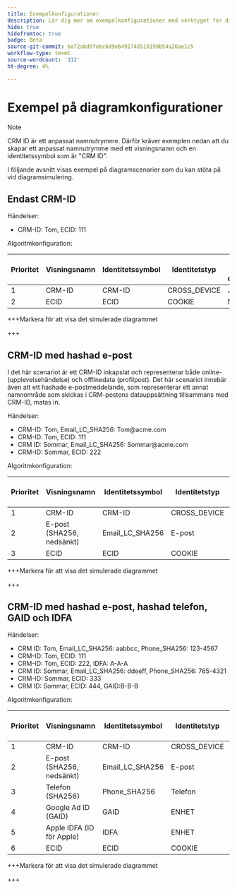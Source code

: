 ```yaml
---
title: Exempelkonfigurationer
description: Lär dig mer om exempelkonfigurationer med verktyget för diagramsimulering.
hide: true
hidefromtoc: true
badge: Beta
source-git-commit: ba72abd9febc6d9e6491748519199b54a26ae1c5
workflow-type: tm+mt
source-wordcount: '312'
ht-degree: 4%

---
```


# Exempel på diagramkonfigurationer

>[!NOTE]
>
>CRM ID är ett anpassat namnutrymme. Därför kräver exemplen nedan att du skapar ett anpassat namnutrymme med ett visningsnamn och en identitetssymbol som är &quot;CRM ID&quot;.

I följande avsnitt visas exempel på diagramscenarier som du kan stöta på vid diagramsimulering.

## Endast CRM-ID

Händelser:

* CRM-ID: Tom, ECID: 111

Algoritmkonfiguration:

| Prioritet | Visningsnamn | Identitetssymbol | Identitetstyp | Unikt per diagram |
| ---| --- | --- | --- | --- |
| 1 | CRM-ID | CRM-ID | CROSS_DEVICE | Ja |
| 2 | ECID | ECID | COOKIE | NEJ |

+++Markera för att visa det simulerade diagrammet

+++

## CRM-ID med hashad e-post

I det här scenariot är ett CRM-ID inkapslat och representerar både online- (upplevelsehändelse) och offlinedata (profilpost). Det här scenariot innebär även att ett hashade e-postmeddelande, som representerar ett annat namnområde som skickas i CRM-postens datauppsättning tillsammans med CRM-ID, matas in.

Händelser:

* CRM-ID: Tom, Email_LC_SHA256: Tom<span>@acme.com
* CRM-ID: Tom, ECID: 111
* CRM ID: Sommar, Email_LC_SHA256: Sommar<span>@acme.com
* CRM-ID: Sommar, ECID: 222

Algoritmkonfiguration:

| Prioritet | Visningsnamn | Identitetssymbol | Identitetstyp | Unikt per diagram |
| ---| --- | --- | --- | --- |
| 1 | CRM-ID | CRM-ID | CROSS_DEVICE | Ja |
| 2 | E-post (SHA256, nedsänkt) | Email_LC_SHA256 | E-post | NEJ |
| 3 | ECID | ECID | COOKIE | NEJ |

+++Markera för att visa det simulerade diagrammet

+++

## CRM-ID med hashad e-post, hashad telefon, GAID och IDFA

Händelser:

* CRM ID: Tom, Email_LC_SHA256: aabbcc, Phone_SHA256: 123-4567
* CRM-ID: Tom, ECID: 111
* CRM-ID: Tom, ECID: 222, IDFA: A-A-A
* CRM ID: Sommar, Email_LC_SHA256: ddeeff, Phone_SHA256: 765-4321
* CRM-ID: Sommar, ECID: 333
* CRM ID: Sommar, ECID: 444, GAID:B-B-B

Algoritmkonfiguration:

| Prioritet | Visningsnamn | Identitetssymbol | Identitetstyp | Unikt per diagram |
| ---| --- | --- | --- | --- |
| 1 | CRM-ID | CRM-ID | CROSS_DEVICE | Ja |
| 2 | E-post (SHA256, nedsänkt) | Email_LC_SHA256 | E-post | NEJ |
| 3 | Telefon (SHA256) | Phone_SHA256 | Telefon | NEJ |
| 4 | Google Ad ID (GAID) | GAID | ENHET | NEJ |
| 5 | Apple IDFA (ID för Apple) | IDFA | ENHET | NEJ |
| 6 | ECID | ECID | COOKIE | NEJ |

+++Markera för att visa det simulerade diagrammet

+++
